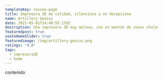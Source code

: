 ```yaml
---
templateKey: review-page
title: Impresora 3D de calidad, silenciosa y no decepciona
name: Artillery Genius
date: 2021-05-01T14:40:55.176Z
description: Una impresora 3D muy molona, con un montón de cosas chulas
featuredpost: true
useInHomeSlider: true
featuredimage: /img/artillery-genius.png
ratings: "4.8"
tags:
  - impresora3D
  - home
---
```

contenido